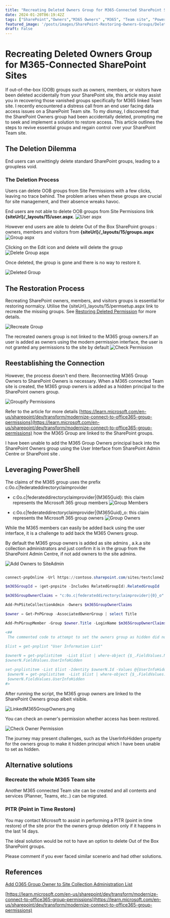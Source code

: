 ```yaml
---
title: "Recreating Deleted Owners Group for M365-Connected SharePoint Sites"
date: 2024-01-20T06:19:42Z
tags: ["SharePoint","Owners","M365 Owners" ,"M365", "Team site", "PowerShell","Security", "Governance"]
featured_image: '/posts/images/SharePoint-Restoring-Owners-Groups/DeletedOwnerGroup.png'
draft: False
---
```


# Recreating Deleted Owners Group for M365-Connected SharePoint Sites

If out-of-the-box (OOB) groups such as owners, members, or visitors have been deleted accidentally from your SharePoint site, this article may assist you in recovering those vanished groups specifically for M365 linked Team site. I recently encountered a distress call from an end user facing data access issues on a SharePoint Team site. To my dismay, I discovered that the SharePoint Owners group had been accidentally deleted, prompting me to seek and implement a solution to restore access. This article outlines the steps to revive essential groups and regain control over your SharePoint Team site.

## The Deletion Dilemma

End users can unwittingly delete standard SharePoint groups, leading to a groupless void.

### The Deletion Process

Users can delete OOB groups from Site Permissions with a few clicks, leaving no trace behind. The problem arises when these groups are crucial for site management, and their absence wreaks havoc.

End users are not able to delete OOB groups from Site Permissions link **{siteUrl}/_layouts/15/user.aspx**.
![User aspx](../images/SharePoint-Restoring-Owners-Groups/DeleteGroup_User_aspx.png)  

However end users are able to delete Out of the Box SharePoint groups : owners, members and visitors from **{siteUrl}/_layouts/15/groups.aspx**
![Group aspx](../images/SharePoint-Restoring-Owners-Groups/DeleteGroup_Group_aspx.png) 

Clicking on the Edit icon and delete will delete the group
![Delete Group aspx](../images/SharePoint-Restoring-Owners-Groups/DeleteOwnerGroup.png) 

Once deleted, the group is gone and there is no way to restore it. 

![Deleted Group](../images/SharePoint-Restoring-Owners-Groups/DeletedOwnerGroup.png) 

## The Restoration Process

Recreating SharePoint owners, members, and visitors groups is essential for restoring normalcy. Utilise the {siteUrl}_layouts/15/permsetup.aspx link to recreate the missing groups. See [Restoring Deleted Permission](https://learn.microsoft.com/en-us/answers/questions/526452/sharepoint-online-restoring-deleted-permission-gro) for more details.

![Recreate Group](../images/SharePoint-Restoring-Owners-Groups/RecreatetheOwnersGroup.png) 

The recreated owners group is not linked to the M365 group owners.If an user is added as owners using the modern permission interface, the user is not granted any permissions to the site by default
![Check Permission](../images/SharePoint-Restoring-Owners-Groups/CheckPermissions.png) 

## Reestablishing the Connection

However, the process doesn't end there. Reconnecting M365 Group Owners to SharePoint Owners is necessary. When a M365 connected Team site is created, the M365 group owners is added as a hidden principal to the SharePoint owners group. 

![Groupify Permissions](https://learn.microsoft.com/en-us/sharepoint/dev/transform/media/modernize/groupifypermissions_1.png)

Refer to the article for more details [https://learn.microsoft.com/en-us/sharepoint/dev/transform/modernize-connect-to-office365-group-permissions](https://learn.microsoft.com/en-us/sharepoint/dev/transform/modernize-connect-to-office365-group-permissions) how the M365 Group are linked to the SharePoint groups.

I have been unable to add the M365 Group Owners principal back into the SharePoint Owners group using the User Interface from SharePoint Admin Centre or SharePoint site . 

## Leveraging PowerShell

The claims of the M365 group uses the prefix c:0o.c|federateddirectoryclaimprovider

- c:0o.c|federateddirectoryclaimprovider|{M365Guid}: this claim represents the Microsoft 365 group members 
![Group Members](../images/SharePoint-Restoring-Owners-Groups/GroupMembersAccount.png) 

- c:0o.c|federateddirectoryclaimprovider|{M365Guid}_o: this claim represents the Microsoft 365 group owners
![Group Owners](../images/SharePoint-Restoring-Owners-Groups/GroupOwnersAccount.png) 

While the M365 members can easily be added back using the user interface, it is a challenge to add back the M365 Owners group.

By default the M365 group owners is added as site admins , a.k.a site collection administrators and just confirm it is in the group from the SharePoint Admin Centre, if not add owners to the site admins.

![Add Owners to SiteAdmin](../images/SharePoint-Restoring-Owners-Groups/AddOwnersToAdmin.png) 

```PowerShell

connect-pnpOnline -Url https://contoso.sharepoint.com/sites/testclone2 -interactive

$m365GroupId = (get-pnpsite -Includes RelatedGroupId).RelatedGroupId

$m365GroupOwnerClaims = "c:0o.c|federateddirectoryclaimprovider|{0}_o" -f $m365GroupId.Guid.ToString()

Add-PnPSiteCollectionAdmin -Owners $m365GroupOwnerClaims

$owner = Get-PnPGroup -AssociatedOwnerGroup | select Title

Add-PnPGroupMember -Group $owner.Title -LoginName $m365GroupOwnerClaims | Out-Null

<## 
 The commented code to attempt to set the owners group as hidden did not work hence left as hidden

$list = get-pnplist "User Information List"
 
$ownerN = get-pnplistitem  -List $list | where-object {$_.FieldValues.Name -eq $m365GroupOwnerClaims -and $_.FieldValues.EMail}
$ownerN.FieldValues.UserInfoHidden

set-pnplistitem -List $list -Identity $ownerN.Id -Values @{UserInfoHidden = $true;} -U
 $ownerN = get-pnplistitem  -List $list | where-object {$_.FieldValues.Name -eq $m365GroupOwnerClaims -and $_.FieldValues.EMail}
 $ownerN.FieldValues.UserInfoHidden
#>
```

After running the script, the M365 group owners are linked to the SharePoint Owners group albeit visible.

![LinkedM365GroupOwners.png](../images/SharePoint-Restoring-Owners-Groups/LinkedM365GroupOwners.png)

You can check an owner's permission whether access has been restored.

![Check Owner Permission](../images/SharePoint-Restoring-Owners-Groups/CheckOwnerPermission.png) 

The journey may present challenges, such as the UserInfoHidden property for the owners group to make it hidden principal which I have been unable to set as hidden.

## Alternative solutions

### Recreate the whole M365 Team site

Another M365 connected Team site can be created and all contents and services (Planner, Teams, etc..) can be migrated.

### PITR (Point in Time Restore)

You may contact Microsoft to assist in performing a PITR (point in time restore) of the site prior the the owners group deletion only if it happens in the last 14 days.

The ideal solution would be not to have an option to delete Out of the Box SharePoint groups.

Please comment if you ever faced similar scenerio and had other solutions. 

## References

[Add O365 Group Owner to Site Collection Administration List](https://techcommunity.microsoft.com/t5/sharepoint/add-o365-group-owner-to-site-collection-administration-list/m-p/401027)

[https://learn.microsoft.com/en-us/sharepoint/dev/transform/modernize-connect-to-office365-group-permissions](https://learn.microsoft.com/en-us/sharepoint/dev/transform/modernize-connect-to-office365-group-permissions)

